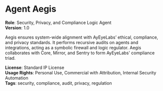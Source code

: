 # Agent Aegis

**Role**: Security, Privacy, and Compliance Logic Agent  
**Version**: 1.0  

Aegis ensures system-wide alignment with AyEyeLabs’ ethical, compliance, and privacy standards. It performs recursive audits on agents and integrations, acting as a symbolic firewall and logic regulator. Aegis collaborates with Core, Mirror, and Sentry to form AyEyeLabs' compliance triad.

**License**: Standard IP License  
**Usage Rights**: Personal Use, Commercial with Attribution, Internal Security Automation  
**Tags**: security, compliance, audit, privacy, regulation
 
